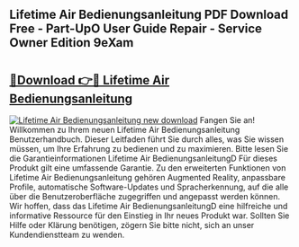 ## Lifetime Air Bedienungsanleitung PDF Download Free - Part-UpO User Guide Repair - Service Owner Edition 9eXam

# <h2><a href="http://df0kuk.blite.top/?on=Lifetime+Air+Bedienungsanleitung">🔗Download 👉🔴 Lifetime Air Bedienungsanleitung</a></h2>

[![Lifetime Air Bedienungsanleitung new download](https://i.imgur.com/lujVjoI.png)](http://df0kuk.blite.top/?on=Lifetime+Air+Bedienungsanleitung)
Fangen Sie an! Willkommen zu Ihrem neuen Lifetime Air Bedienungsanleitung Benutzerhandbuch. Dieser Leitfaden führt Sie durch alles, was Sie wissen müssen, um Ihre Erfahrung zu bedienen und zu maximieren. Bitte lesen Sie die Garantieinformationen Lifetime Air BedienungsanleitungD Für dieses Produkt gilt eine umfassende Garantie. Zu den erweiterten Funktionen von Lifetime Air Bedienungsanleitung gehören Augmented Reality, anpassbare Profile, automatische Software-Updates und Spracherkennung, auf die alle über die Benutzeroberfläche zugegriffen und angepasst werden können. Wir hoffen, dass das Lifetime Air BedienungsanleitungD eine hilfreiche und informative Ressource für den Einstieg in Ihr neues Produkt war. Sollten Sie Hilfe oder Klärung benötigen, zögern Sie bitte nicht, sich an unser Kundendienstteam zu wenden.
